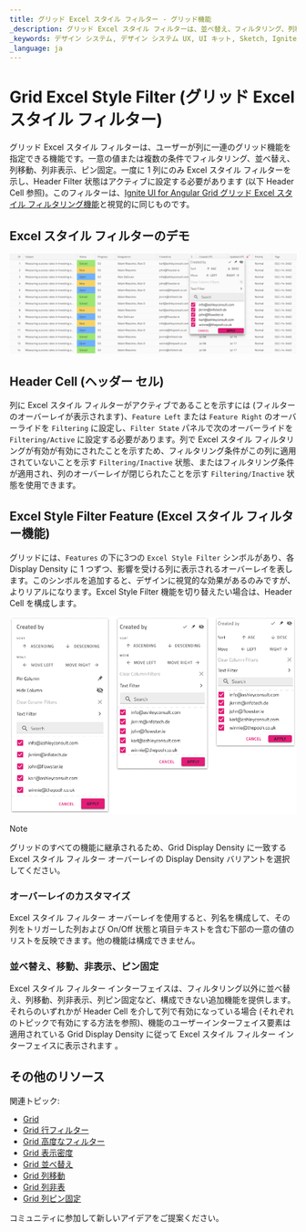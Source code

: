 ```yaml
---
title: グリッド Excel スタイル フィルター - グリッド機能
_description: グリッド Excel スタイル フィルターは、並べ替え、フィルタリング、列移動、非表示、ピン固定などの列操作のオーバーレイを提供します。
_keywords: デザイン システム, デザイン システム UX, UI キット, Sketch, Ignite UI for Angular, Sketch to Angular, Angular, Angular デザイン システム, Sketch からコードをエクスポート, Angular 用のデザイン キット, Sketch HTML, Sketch to HTML, Sketch UI キット
_language: ja
---
```


# Grid Excel Style Filter (グリッド Excel スタイル フィルター)

グリッド Excel スタイル フィルターは、ユーザーが列に一連のグリッド機能を指定できる機能です。一意の値または複数の条件でフィルタリング、並べ替え、列移動、列非表示、ピン固定。一度に 1 列にのみ Excel スタイル フィルターを示し、Header Filter 状態はアクティブに設定する必要があります (以下 Header Cell 参照)。このフィルターは、[Ignite UI for Angular Grid グリッド Excel スタイル フィルタリング機能](https://jp.infragistics.com/products/ignite-ui-angular/angular/components/grid/excel_style_filtering.html)と視覚的に同じものです。

## Excel スタイル フィルターのデモ

<img class="responsive-img" src="../images/grid_excel_style_filter_demo.png" srcset="../images/grid_excel_style_filter_demo@2x.png 2x" />

## Header Cell (ヘッダー セル)

列に Excel スタイル フィルターがアクティブであることを示すには (フィルターのオーバーレイが表示されます)、`Feature Left` または `Feature Right` のオーバーライドを `Filtering` に設定し、`Filter State` パネルで次のオーバーライドを `Filtering/Active` に設定する必要があります。列で Excel スタイル フィルタリングが有効が有効にされたことを示すため、フィルタリング条件がこの列に適用されていないことを示す `Filtering/Inactive` 状態、またはフィルタリング条件が適用され、列のオーバーレイが閉じられたことを示す `Filtering/Inactive` 状態を使用できます。

## Excel Style Filter Feature (Excel スタイル フィルター機能)

グリッドには、`Features` の下に3つの `Excel Style Filter` シンボルがあり、各 Display Density に 1 つずつ、影響を受ける列に表示されるオーバーレイを表します。このシンボルを追加すると、デザインに視覚的な効果があるのみですが、よりリアルになります。Excel Style Filter 機能を切り替えたい場合は、Header Cell を構成します。

<img class="responsive-img" src="../images/grid_excel_style_filter_densities.png" srcset="../images/grid_excel_style_filter_densities@2x.png 2x" />

> [!Note]
> グリッドのすべての機能に継承されるため、Grid Display Density に一致する Excel スタイル フィルター オーバーレイの Display Density バリアントを選択してください。

### オーバーレイのカスタマイズ

Excel スタイル フィルター オーバーレイを使用すると、列名を構成して、その列をトリガーした列および On/Off 状態と項目テキストを含む下部の一意の値のリストを反映できます。他の機能は構成できません。

### 並べ替え、移動、非表示、ピン固定

Excel スタイル フィルター インターフェイスは、フィルタリング以外に並べ替え、列移動、列非表示、列ピン固定など、構成できない追加機能を提供します。それらのいずれかが Header Cell を介して列で有効になっている場合 (それぞれのトピックで有効にする方法を参照)、機能のユーザーインターフェイス要素は適用されている Grid Display Density に従って Excel スタイル フィルター インターフェイスに表示されます 。

## その他のリソース

関連トピック:

- [Grid](grid.md)
- [Grid 行フィルター](grid-row-filter.md)
- [Grid 高度なフィルター](grid-advanced-filter.md)
- [Grid 表示密度](grid-display-density.md)
- [Grid 並べ替え](grid-sorting.md)
- [Grid 列移動](grid-column-moving.md)
- [Grid 列非表](grid-column-hiding.md)
- [Grid 列ピン固定](grid-column-pinning.md)
  <div class="divider--half"></div>

コミュニティに参加して新しいアイデアをご提案ください。
